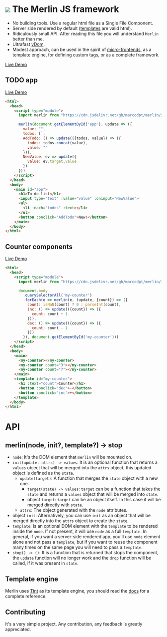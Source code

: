 # ![](favicon.ico) The Merlin JS framework
 - No building tools. Use a regular html file as a Single File Component.
 - Server side rendered by default
([templates](https://marcodpt.github.io/tint/) are valid html).
 - Ridiculously small API. After reading this file you will understand `Merlin`
better than me.
 - Ultrafast [vDom](https://github.com/jorgebucaran/superfine).
 - Modest approach,
can be used in the spirit of [micro-frontends](https://micro-frontends.org/),
as a template engine, for defining custom tags, or as a complete framework.

[Live Demo](https://marcodpt.github.io/merlin/)

## TODO app 
[Live Demo](https://marcodpt.github.io/merlin/samples/todo.html)

```html
<html>
  <head>
    <script type="module">
      import merlin from "https://cdn.jsdelivr.net/gh/marcodpt/merlin/index.js"

      merlin(document.getElementById('app'), update => ({
        value: "",
        todos: [],
        AddTodo: () => update(({todos, value}) => ({
          todos: todos.concat(value),
          value: ""
        })),
        NewValue: ev => update({
          value: ev.target.value
        })
      }))
    </script>
  </head>
  <body>
    <main id="app">
      <h1>To do list</h1>
      <input type="text" :value="value" :oninput="NewValue">
      <ul>
        <li :each="todos" :text></li>
      </ul>
      <button :onclick="AddTodo">New!</button>
    </main>
  </body>
</html>
```

## Counter components
[Live Demo](https://marcodpt.github.io/merlin/samples/components.html)

```html
<html>
  <head>
    <script type="module">
      import merlin from "https://cdn.jsdelivr.net/gh/marcodpt/merlin/index.js"

      document.body
        .querySelectorAll('my-counter')
        .forEach(e => merlin(e, (update, {count}) => ({
          count: isNaN(count) ? 0 : parseInt(count),
          inc: () => update(({count}) => ({
            count: count + 1
          })),
          dec: () => update(({count}) => ({
            count: count - 1
          }))
        }), document.getElementById('my-counter')))
    </script>
  </head>
  <body>
    <main>
      <my-counter></my-counter>
      <my-counter count="3"></my-counter>
      <my-counter count="7"></my-counter>
    </main>
    <template id="my-counter">
      <h1 :text="count">Counter</h1>
      <button :onclick="dec">-</button>
      <button :onclick="inc">+</button>
    </template>
  </body>
</html>
```

# API
## merlin(node, init?, template?) -> stop 
- `node`: It's the DOM element that `merlin` will be mounted on.
- `init(update, attrs) -> values`: It is an optional function that returns a
`values` object that will be merged into the `attrs` object,
this updated object is defined as the `state`.
  - `update(target)`: A function that merges the `state` object with a new one.
    - `target(state) -> values`: `target` can be a function that takes the
`state` and returns a `values` object that will be merged into `state`.
    - object `target`: `target` can be an object itself. In this case it will
be merged directly with `state`.
  - `attrs`: The object generated with the `node` attributes.
- object `init`: Alternatively, you can use `init` as an object that will be
merged directly into the `attrs` object to create the `state`.
- `template`: Is an optional DOM element with the `template` to be rendered
inside the `node`. If not present, it will use `node` as a full `template`.
In general, if you want a server-side rendered app, you'll use `node`
element alone and not pass a `template`, but if you want to reuse the
component many times on the same page you will need to pass a `template`.
- `stop() -> ()`: It is a function that is returned that stops the component,
the `update` function will no longer work and the `drop` function will be
called, if it was present in `state`.

## Template engine
Merlin uses [Tint](https://github.com/marcodpt/tint) as its template engine,
you should read the [docs](https://marcodpt.github.io/tint/) for a complete
reference.

## Contributing
It's a very simple project.
Any contribution, any feedback is greatly appreciated.
